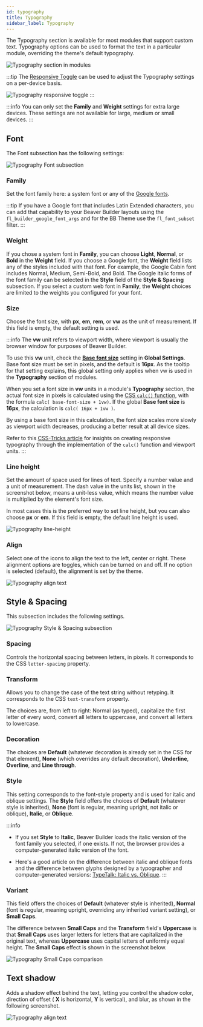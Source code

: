 ```yaml
---
id: typography
title: Typography
sidebar_label: Typography
---
```


The Typography section is available for most modules that support custom text. Typography options can be used to format the text in a particular module, overriding the theme's default typography.

![Typography section in modules](/img/beaver-builder/editor-basics--typography--1.jpg)

:::tip
The [Responsive Toggle](layouts/responsive-design/toggle.md) can be used to adjust the Typography settings on a per-device basis.

![Typography responsive toggle](/img/beaver-builder/editor-basics--typography--2.jpg)
:::

:::info
You can only set the **Family** and **Weight** settings for extra large devices. These settings are not available for large, medium or small devices.
:::

## Font

The Font subsection has the following settings:

![Typography Font subsection](/img/beaver-builder/editor-basics--typography--3.jpg)

### Family

Set the font family here: a system font or any of the [Google fonts](https://fonts.google.com/).

:::tip
If you have a Google font that includes Latin Extended characters, you can add
that capability to your Beaver Builder layouts using the `fl_builder_google_font_args` and for the BB Theme use the `fl_font_subset` filter.
:::

### Weight

If you chose a system font in **Family**, you can choose **Light**,
**Normal**, or **Bold** in the **Weight** field. If you choose a Google font,
the **Weight** field lists any of the styles included with that font. For
example, the Google Cabin font includes Normal, Medium, Semi-Bold, and Bold.
The Google italic forms of the font family can be selected in the **Style**
field of the **Style & Spacing** subsection. If you select a custom web font
in **Family**, the **Weight** choices are limited to the weights you
configured for your font.

### Size

Choose the font size, with **px**, **em**, **rem**, or **vw** as the unit of measurement. If this field is empty, the default setting is used.

:::info
The **vw** unit refers to viewport width, where viewport is usually the browser window for purposes of Beaver Builder.

To use this **vw** unit, check the [**Base font size**](user-interface/global-settings.md#base-font-size) setting in **Global Settings**. Base font size must be set in pixels, and the default is **16px**. As the tooltip for that setting explains, this global setting only applies when vw is used in the **Typography** section of modules.

When you set a font size in **vw** units in a module's **Typography** section, the actual font size in pixels is calculated using the [CSS `calc()` function](https://www.w3schools.com/cssref/func_calc.asp), with the formula `calc( base-font-size + 1vw)`. If the global **Base font size** is **16px**, the calculation is `calc( 16px + 1vw )`.

By using a base font size in this calculation, the font size scales more slowly as viewport width decreases, producing a better result at all device sizes.

Refer to this [CSS-Tricks article](https://css-tricks.com/fun-viewport-units) for insights on creating responsive typography through the implementation of the `calc()` function and viewport units.
:::

### Line height

Set the amount of space used for lines of text. Specify a number value and a
unit of measurement. The dash value in the units list, shown in the screenshot
below, means a unit-less value, which means the number value is multiplied by
the element's font size.

In most cases this is the preferred way to set line
height, but you can also choose **px** or **em**. If this field is empty, the
default line height is used.

![Typography line-height](/img/beaver-builder/editor-basics--typography--4.jpg)

### Align

Select one of the icons to align the text to the left, center or right. These alignment options are toggles, which can be turned on and off. If no option is selected (default), the alignment is set by the theme.

![Typography align text](/img/beaver-builder/editor-basics--typography--5.jpg)

## Style & Spacing

This subsection includes the following settings.

![Typography Style & Spacing subsection](/img/beaver-builder/editor-basics--typography--6.jpg)

### Spacing

Controls the horizontal spacing between letters, in pixels. It corresponds to the CSS `letter-spacing` property.

### Transform

Allows you to change the case of the text string without retyping. It
corresponds to the CSS `text-transform` property.

The choices are, from left to right: Normal (as typed), capitalize the first
letter of every word, convert all letters to uppercase, and convert all
letters to lowercase.

### Decoration

The choices are **Default** (whatever decoration is already set in the CSS for
that element), **None** (which overrides any default decoration),
**Underline**, **Overline**, and **Line through**.

### Style

This setting corresponds to the font-style property and is used for italic and
oblique settings. The **Style** field offers the choices of **Default**
(whatever style is inherited), **None** (font is regular, meaning upright, not
italic or oblique), **Italic**, or **Oblique**.

:::info

- If you set **Style** to **Italic**, Beaver Builder loads the italic version of the font family you selected, if one exists. If not, the browser provides a computer-generated italic version of the font.

- Here's a good article on the difference between italic and oblique fonts and the difference between glyphs designed by a typographer and computer-generated versions: [TypeTalk: Italic vs. Oblique](https://creativepro.com/typetalk-italic-vs-oblique/).
  :::

### Variant

This field offers the choices of **Default** (whatever style is inherited),
**Normal** (font is regular, meaning upright, overriding any inherited variant
setting), or **Small Caps**.

The difference between **Small Caps** and the **Transform** field's **Uppercase** is that **Small Caps** uses larger letters for letters that are capitalized in the original text, whereas **Uppercase** uses capital letters of uniformly equal height. The **Small Caps** effect is
shown in the screenshot below.

![Typography Small Caps comparison](/img/beaver-builder/editor-basics--typography--7.jpg)

## Text shadow

Adds a shadow effect behind the text, letting you control the
shadow color, direction of offset ( **X** is horizontal, **Y** is vertical),
and blur, as shown in the following screenshot.

![Typography align text](/img/beaver-builder/editor-basics--typography--8.jpg)
